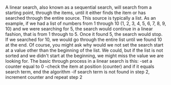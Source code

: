 ﻿A linear search, also known as a sequential search, will search from a starting point, 
through the items, until it either finds the item or has searched through the entire source. 
This source is typically a list. As an example, if we had a list of numbers from 1 through 10 
(1, 2, 3, 4, 5, 6, 7, 8, 9, 10) and we were searching for 5, the search would continue in a 
linear fashion, that is from 1 through to 5. 
Once it found 5, the search would stop. If we searched for 10, we would go through the entire 
list until we found 10 at the end. 
Of course, you might ask why would we not set the search start at a value other than the 
beginning of the list. We could, but if the list is not sorted and we didn't start at the 
beginning, we might miss the value we are looking for.
The basic through process in a linear search is this:
-set a counter equal to 0
-check the item at position (counter) and if it equals search term, end the algorithm
-if search term is not found in step 2, increment counter and repeat step 2